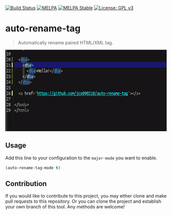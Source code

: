 [![Build Status](https://travis-ci.com/jcs090218/auto-rename-tag.svg?branch=master)](https://travis-ci.com/jcs090218/auto-rename-tag)
[![MELPA](https://melpa.org/packages/auto-rename-tag-badge.svg)](https://melpa.org/#/auto-rename-tag)
[![MELPA Stable](https://stable.melpa.org/packages/auto-rename-tag-badge.svg)](https://stable.melpa.org/#/auto-rename-tag)
[![License: GPL v3](https://img.shields.io/badge/License-GPL%20v3-blue.svg)](https://www.gnu.org/licenses/gpl-3.0)

# auto-rename-tag
> Automatically rename paired HTML/XML tag.

<p align="center">
  <img src="./etc/auto-rename-tag-demo.gif" width="600" height="255"/>
</p>

## Usage

Add this line to your configuration to the `major-mode` you want to enable.

```el
(auto-rename-tag-mode t)
```

## Contribution

If you would like to contribute to this project, you may either
clone and make pull requests to this repository. Or you can
clone the project and establish your own branch of this tool.
Any methods are welcome!
